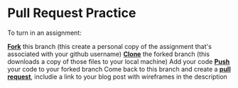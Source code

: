 # Pull Request Practice

To turn in an assignment:

[**Fork**]((https://guides.github.com/activities/forking/)) this branch (this create a personal copy of the assignment that's associated with your github username)
[**Clone**](http://gitref.org/creating/#clone) the forked branch (this downloads a copy of those files to your local machine)
Add your code
[**Push**](http://gitref.org/remotes/#pus) your code to your forked branch
Come back to this branch and create a [**pull request**](https://help.github.com/articles/creating-a-pull-request/), includie a link to your blog post with wireframes in the description
